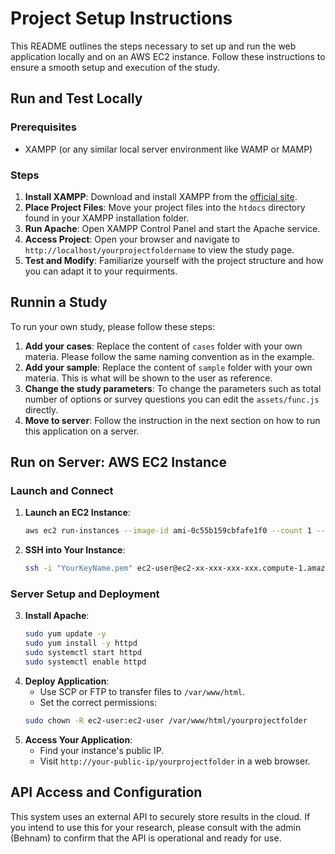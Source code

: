 # Project Setup Instructions

This README outlines the steps necessary to set up and run the web application locally and on an AWS EC2 instance. Follow these instructions to ensure a smooth setup and execution of the study.

## Run and Test Locally

### Prerequisites
- XAMPP (or any similar local server environment like WAMP or MAMP)

### Steps
1. **Install XAMPP**: Download and install XAMPP from the [official site](https://www.apachefriends.org/index.html).
2. **Place Project Files**: Move your project files into the `htdocs` directory found in your XAMPP installation folder.
3. **Run Apache**: Open XAMPP Control Panel and start the Apache service.
4. **Access Project**: Open your browser and navigate to `http://localhost/yourprojectfoldername` to view the study page.
5. **Test and Modify**: Familiarize yourself with the project structure and how you can adapt it to your requirments. 

## Runnin a Study 

To run your own study, please follow these steps:

1. **Add your cases**: Replace the content of `cases` folder with your own materia. Please follow the same naming convention as in the example.
2. **Add your sample**: Replace the content of `sample` folder with your own materia. This is what will be shown to the user as reference.
3. **Change the study parameters**: To change the parameters such as total number of options or survey questions you can edit the `assets/func.js` directly. 
4. **Move to server**: Follow the instruction in the next section on how to run this application on a server.


## Run on Server: AWS EC2 Instance

### Launch and Connect
1. **Launch an EC2 Instance**:
    ```bash
    aws ec2 run-instances --image-id ami-0c55b159cbfafe1f0 --count 1 --instance-type t2.micro --key-name YourKeyName --security-group-ids sg-xxxxxxxx
    ```
2. **SSH into Your Instance**:
    ```bash
    ssh -i "YourKeyName.pem" ec2-user@ec2-xx-xxx-xxx-xxx.compute-1.amazonaws.com
    ```

### Server Setup and Deployment
3. **Install Apache**:
    ```bash
    sudo yum update -y
    sudo yum install -y httpd
    sudo systemctl start httpd
    sudo systemctl enable httpd
    ```
4. **Deploy Application**:
    - Use SCP or FTP to transfer files to `/var/www/html`.
    - Set the correct permissions:
    ```bash
    sudo chown -R ec2-user:ec2-user /var/www/html/yourprojectfolder
    ```
5. **Access Your Application**:
    - Find your instance's public IP.
    - Visit `http://your-public-ip/yourprojectfolder` in a web browser.

## API Access and Configuration

This system uses an external API to securely store results in the cloud. If you intend to use this for your research, please consult with the admin (Behnam) to confirm that the API is operational and ready for use.
